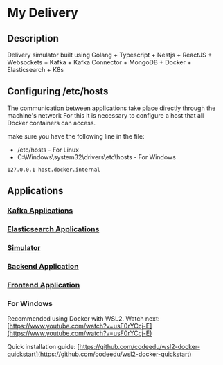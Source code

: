 # My Delivery

## Description

Delivery simulator built using Golang + Typescript + Nestjs + ReactJS + Websockets + Kafka + Kafka Connector + MongoDB + Docker + Elasticsearch + K8s

## Configuring /etc/hosts

The communication between applications take place directly through the machine's network
For this it is necessary to configure a host that all Docker containers can access.

make sure you have the following line in the file:

- /etc/hosts - For Linux
- C:\Windows\system32\drivers\etc\hosts - For Windows

```
127.0.0.1 host.docker.internal
```

## Applications

### [Kafka Applications](./.docker/kafka/README.md)

### [Elasticsearch Applications](./.docker/elasticsearch/README.md)

### [Simulator](./simulator/README.md)

### [Backend Application](./back-end/README.md)

### [Frontend Application](./front-end/README.md)

### For Windows

Recommended using Docker with WSL2. Watch next: [https://www.youtube.com/watch?v=usF0rYCcj-E](https://www.youtube.com/watch?v=usF0rYCcj-E)

Quick installation guide: [https://github.com/codeedu/wsl2-docker-quickstart](https://github.com/codeedu/wsl2-docker-quickstart)
